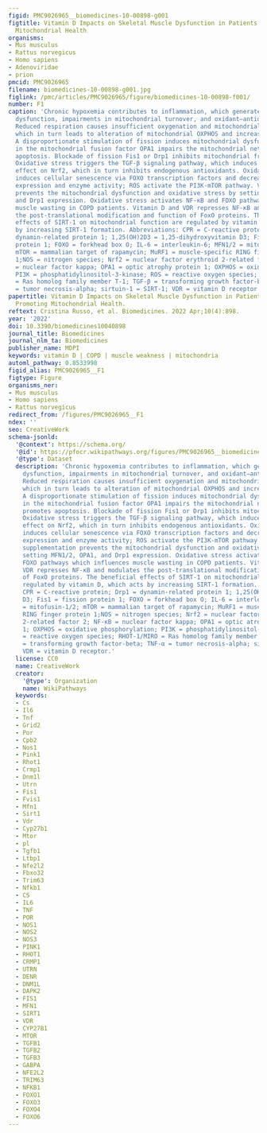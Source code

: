 ```yaml
---
figid: PMC9026965__biomedicines-10-00898-g001
figtitle: Vitamin D Impacts on Skeletal Muscle Dysfunction in Patients with COPD Promoting
  Mitochondrial Health
organisms:
- Mus musculus
- Rattus norvegicus
- Homo sapiens
- Adenoviridae
- prion
pmcid: PMC9026965
filename: biomedicines-10-00898-g001.jpg
figlink: /pmc/articles/PMC9026965/figure/biomedicines-10-00898-f001/
number: F1
caption: 'Chronic hypoxemia contributes to inflammation, which generates mitochondrial
  dysfunction, impairments in mitochondrial turnover, and oxidant–antioxidant imbalance.
  Reduced respiration causes insufficient oxygenation and mitochondrial dysfunction,
  which in turn leads to alteration of mitochondrial OXPHOS and increases ROS levels.
  A disproportionate stimulation of fission induces mitochondrial dysfunction. Reduction
  in the mitochondrial fusion factor OPA1 impairs the mitochondrial network and promotes
  apoptosis. Blockade of fission Fis1 or Drp1 inhibits mitochondrial fragmentation.
  Oxidative stress triggers the TGF-β signaling pathway, which induces inhibitory
  effect on Nrf2, which in turn inhibits endogenous antioxidants. Oxidative stress
  induces cellular senescence via FOXO transcription factors and decreases SIRT-1
  expression and enzyme activity; ROS activate the PI3K-mTOR pathway. Vitamin D supplementation
  prevents the mitochondrial dysfunction and oxidative stress by setting MFN1/2, OPA1,
  and Drp1 expression. Oxidative stress activates NF-κB and FOXO pathways which influences
  muscle wasting in COPD patients. Vitamin D and VDR represses NF-κB and modulates
  the post-translational modification and function of FoxO proteins. The beneficial
  effects of SIRT-1 on mitochondrial function are regulated by vitamin D, which acts
  by increasing SIRT-1 formation. Abbreviations: CPR = C-reactive protein; Drp1 =
  dynamin-related protein 1; 1,25(OH)2D3 = 1,25-dihydroxyvitamin D3; Fis1 = fission
  protein 1; FOXO = forkhead box O; IL-6 = interleukin-6; MFN1/2 = mitofusin-1/2;
  mTOR = mammalian target of rapamycin; MuRF1 = muscle-specific RING finger protein
  1;NOS = nitrogen species; Nrf2 = nuclear factor erythroid 2-related factor 2; NF-κB
  = nuclear factor kappa; OPA1 = optic atrophy protein 1; OXPHOS = oxidative phosphorylation;
  PI3K = phosphatidylinositol-3-kinase; ROS = reactive oxygen species; RHOT-1/MIRO
  = Ras homolog family member T-1; TGF-β = transforming growth factor-beta; TNF-α
  = tumor necrosis-alpha; sirtuin-1 = SIRT-1; VDR = vitamin D receptor.'
papertitle: Vitamin D Impacts on Skeletal Muscle Dysfunction in Patients with COPD
  Promoting Mitochondrial Health.
reftext: Cristina Russo, et al. Biomedicines. 2022 Apr;10(4):898.
year: '2022'
doi: 10.3390/biomedicines10040898
journal_title: Biomedicines
journal_nlm_ta: Biomedicines
publisher_name: MDPI
keywords: vitamin D | COPD | muscle weakness | mitochondria
automl_pathway: 0.8533998
figid_alias: PMC9026965__F1
figtype: Figure
organisms_ner:
- Mus musculus
- Homo sapiens
- Rattus norvegicus
redirect_from: /figures/PMC9026965__F1
ndex: ''
seo: CreativeWork
schema-jsonld:
  '@context': https://schema.org/
  '@id': https://pfocr.wikipathways.org/figures/PMC9026965__biomedicines-10-00898-g001.html
  '@type': Dataset
  description: 'Chronic hypoxemia contributes to inflammation, which generates mitochondrial
    dysfunction, impairments in mitochondrial turnover, and oxidant–antioxidant imbalance.
    Reduced respiration causes insufficient oxygenation and mitochondrial dysfunction,
    which in turn leads to alteration of mitochondrial OXPHOS and increases ROS levels.
    A disproportionate stimulation of fission induces mitochondrial dysfunction. Reduction
    in the mitochondrial fusion factor OPA1 impairs the mitochondrial network and
    promotes apoptosis. Blockade of fission Fis1 or Drp1 inhibits mitochondrial fragmentation.
    Oxidative stress triggers the TGF-β signaling pathway, which induces inhibitory
    effect on Nrf2, which in turn inhibits endogenous antioxidants. Oxidative stress
    induces cellular senescence via FOXO transcription factors and decreases SIRT-1
    expression and enzyme activity; ROS activate the PI3K-mTOR pathway. Vitamin D
    supplementation prevents the mitochondrial dysfunction and oxidative stress by
    setting MFN1/2, OPA1, and Drp1 expression. Oxidative stress activates NF-κB and
    FOXO pathways which influences muscle wasting in COPD patients. Vitamin D and
    VDR represses NF-κB and modulates the post-translational modification and function
    of FoxO proteins. The beneficial effects of SIRT-1 on mitochondrial function are
    regulated by vitamin D, which acts by increasing SIRT-1 formation. Abbreviations:
    CPR = C-reactive protein; Drp1 = dynamin-related protein 1; 1,25(OH)2D3 = 1,25-dihydroxyvitamin
    D3; Fis1 = fission protein 1; FOXO = forkhead box O; IL-6 = interleukin-6; MFN1/2
    = mitofusin-1/2; mTOR = mammalian target of rapamycin; MuRF1 = muscle-specific
    RING finger protein 1;NOS = nitrogen species; Nrf2 = nuclear factor erythroid
    2-related factor 2; NF-κB = nuclear factor kappa; OPA1 = optic atrophy protein
    1; OXPHOS = oxidative phosphorylation; PI3K = phosphatidylinositol-3-kinase; ROS
    = reactive oxygen species; RHOT-1/MIRO = Ras homolog family member T-1; TGF-β
    = transforming growth factor-beta; TNF-α = tumor necrosis-alpha; sirtuin-1 = SIRT-1;
    VDR = vitamin D receptor.'
  license: CC0
  name: CreativeWork
  creator:
    '@type': Organization
    name: WikiPathways
  keywords:
  - Cs
  - Il6
  - Tnf
  - Grid2
  - Por
  - Cpb2
  - Nos1
  - Pink1
  - Rhot1
  - Crmp1
  - Dnm1l
  - Utrn
  - Fis1
  - Fvis1
  - Mfn1
  - Sirt1
  - Vdr
  - Cyp27b1
  - Mtor
  - pl
  - Tgfb1
  - Ltbp1
  - Nfe2l2
  - Fbxo32
  - Trim63
  - Nfkb1
  - CS
  - IL6
  - TNF
  - POR
  - NOS1
  - NOS2
  - NOS3
  - PINK1
  - RHOT1
  - CRMP1
  - UTRN
  - DENR
  - DNM1L
  - DAPK2
  - FIS1
  - MFN1
  - SIRT1
  - VDR
  - CYP27B1
  - MTOR
  - TGFB1
  - TGFB2
  - TGFB3
  - GABPA
  - NFE2L2
  - TRIM63
  - NFKB1
  - FOXO1
  - FOXO3
  - FOXO4
  - FOXO6
---
```

